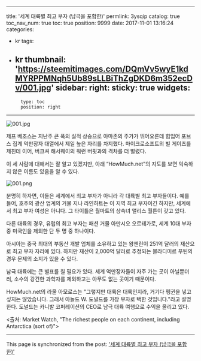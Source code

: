 
---
title: '세계 대륙별 최고 부자 (남극을 포함한)'
permlink: 3ysqip
catalog: true
toc_nav_num: true
toc: true
position: 9999
date: 2017-11-01 13:16:24
categories:
- kr
tags:
- kr
thumbnail: 'https://steemitimages.com/DQmVv5wyE1kdMYRPPMNqh5Ub89sLLBiThZgDKD6m352ecDv/001.jpg'
sidebar:
    right:
        sticky: true
widgets:
    -
        type: toc
        position: right
---


![001.jpg](https://steemitimages.com/DQmVv5wyE1kdMYRPPMNqh5Ub89sLLBiThZgDKD6m352ecDv/001.jpg)


제프 베조스는 지난주 큰 폭의 실적 상승으로 아마존의 주가가 뛰어오른데 힘입어 포브스 집계 억만장자 대열에서 제일 높은 자리를 차지했다. 마이크로소프트의 빌 게이츠를 제친데 이어, 버크셔 해서웨이의 워런 버핏과의 격차를 더 벌렸다.
  
이 세 사람에 대해서는 잘 알고 있겠지만, 아래 “HowMuch.net”의 지도를 보면 익숙하지 않은 이름도 있음을 알 수 있다.
 
![001.png](https://steemitimages.com/DQmU8uLKusjxc5st7RWFkF6jHh6NG8A9TxpRyTZMnAugCdn/001.png)

분명히 하자면, 이들은 세계에서 최고 부자가 아니라 각 대륙별 최고 부자들이다. 예를 들어, 호주의 광산 업계의 거물 지나 라인하트는 이 지역 최고 부자이긴 하지만, 세계에서 최고 부자 여성은 아니다. 그 타이틀은 월마트의 상속녀 앨리스 월튼이 갖고 있다. 
  
다른 대륙의 경우, 유럽의 최고 부자는 패션 거물 아만시오 오르테가로, 세계 10대 부자 중 미국인을 제외한 단 두 명 중 하나이다. 
  
아시아는 중국 최대의 부동산 개발 업체를 소유하고 있는 왕젠린이 251억 달러의 재산으로 최고 부자 자리에 있다. 하지만 재산이 2,000억 달러로 추정되는 블라디미르 푸틴의 경우 문제의 소지가 있을 수 있다. 
  
남극 대륙에는 큰 별표를 칠 필요가 있다. 세계 억만장자들이 자주 가는 곳이 아닐뿐더러, 소수의 강건한 과학자를 제외하고는 아무도 없는 곳이기 때문이다. 
  
HowMuch.net의 라울 아모로스는 "그렇지만 대륙은 대륙인지라, 거기다 펭귄을 넣고 싶지는 않았습니다. 그래서 아놀드 W. 도널드를 가장 부자로 택한 것입니다."라고 설명한다. 도널드는 카니발 코퍼레이션의 CEO로 남극 대륙 여행으로 수익을 올리고 있다.
  
<출처: Market Watch, "The richest people on each continent, including Antarctica (sort of)">

- - -

This page is synchronized from the post: ['세계 대륙별 최고 부자 (남극을 포함한)'](https://steemit.com/@pius.pius/3ysqip)
